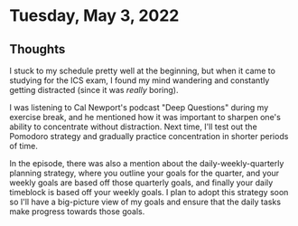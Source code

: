 # Tuesday, May 3, 2022

## Thoughts

I stuck to my schedule pretty well at the beginning, but when it came to studying for the ICS exam, I found my mind wandering and constantly getting distracted (since it was _really_ boring).

I was listening to Cal Newport's podcast "Deep Questions" during my exercise break, and he mentioned how it was important to sharpen one's ability to concentrate without distraction. Next time, I'll test out the Pomodoro strategy and gradually practice concentration in shorter periods of time.

In the episode, there was also a mention about the daily-weekly-quarterly planning strategy, where you outline your goals for the quarter, and your weekly goals are based off those quarterly goals, and finally your daily timeblock is based off your weekly goals. I plan to adopt this strategy soon so I'll have a big-picture view of my goals and ensure that the daily tasks make progress towards those goals.
